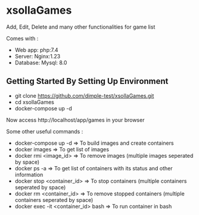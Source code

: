 # xsollaGames
Add, Edit, Delete and many other functionalities for game list

Comes with :

- Web app: php:7.4
- Server: Nginx:1.23
- Database: Mysql: 8.0

## Getting Started By Setting Up Environment

- git clone https://github.com/dimple-test/xsollaGames.git
- cd xsollaGames
- docker-compose up -d

Now access http://localhost/app/games in your browser

Some other useful commands :

- docker-compose up -d => To build images and create containers
- docker images => To get list of images
- docker rmi <image_id> => To remove images (multiple images seperated by space)
- docker ps -a => To get list of containers with its status and other information
- docker stop <container_id> => To stop containers (multiple containers seperated by space)
- docker rm <container_id> => To remove stopped containers (multiple containers seperated by space)
- docker exec -it <container_id> bash => To run container in bash